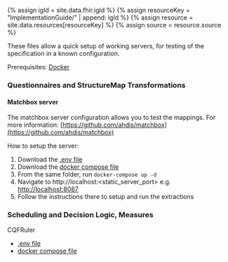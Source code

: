 ---
---
{% assign igId = site.data.fhir.igId %}
{% assign resourceKey = "ImplementationGuide/" | append: igId %}
{% assign resource = site.data.resources[resourceKey] %}
{% assign source = resource.source %}



These files allow a quick setup of working servers, for testing of the specification in a known configuration.

Prerequisites: [Docker](https://www.docker.com)

### Questionnaires and StructureMap Transformations

#### Matchbox server
The matchbox server configuration allows you to test the mappings. For more information: [https://github.com/ahdis/matchbox](https://github.com/ahdis/matchbox)

How to setup the server:
1. Download the <a href="https://raw.githubusercontent.com/WorldHealthOrganization/smart-immunizations-measles/main/testing/docker/questionnaires/.env" download>.env file</a>  
2. Download the <a href="https://raw.githubusercontent.com/WorldHealthOrganization/smart-immunizations-measles/main/testing/docker/questionnaires/docker-compose.yml" download>docker compose file</a>
3. From the same folder, run `docker-compose up -d`  
4. Navigate to http://localhost:<static_server_port> e.g. <a href="http://localhost:8087">http://localhost:8087</a>  
5. Follow the instructions there to setup and run the extractions


### Scheduling and Decision Logic, Measures
CQFRuler
* <a href="https://raw.githubusercontent.com/WorldHealthOrganization/smart-immunizations-measles/main/testing/docker/logic/.env" download>.env file</a>  
* <a href="https://raw.githubusercontent.com/WorldHealthOrganization/smart-immunizations-measles/main/testing/docker/logic/docker-compose.yml" download>docker compose file</a>


